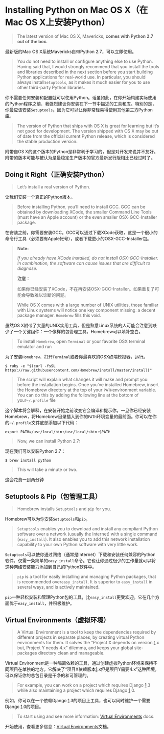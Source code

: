 # Installing Python on Mac OS X（在Mac OS X上安装Python）

> The latest version of Mac OS X, Mavericks, **comes with Python 2.7 out of the box.**

最新版的Mac OS X系统Mavericks自带Python 2.7，可以立即使用。

> You do not need to install or configure anything else to use Python. Having said that, I would strongly recommend that you install the tools and libraries described in the next section before you start building Python applications for real-world use. In particular, you should always install`Setuptools`, as it makes it much easier for you to use other third-party Python libraries.

你不需要任何安装和配置就可以使用Python。话虽如此，在你开始构建实际使用的Python程序之前，我强烈建议你安装在下一节中描述的工具和库。特别的是，你最应该安装`Setuptools`，因为它可以让你非常轻易得使用其他第三方Python库。

> The version of Python that ships with OS X is great for learning but it’s not good for development. The version shipped with OS X may be out of date from the official current Python release, which is considered the stable production version.

附带自OS X的这个版本的Python是非常利于学习的，但是对开发来说并不友好。附带的版本可能与被认为是最稳定生产版本的官方最新发行版相比已经过时了。

## Doing it Right（正确安装Python）

> Let’s install a real version of Python.

让我们安装一个真正的Python版本。

> Before installing Python, you’ll need to install GCC. GCC can be obtained by downloading XCode, the smaller Command Line Tools (must have an Apple account) or the even smaller OSX-GCC-Installer package.

在安装之前，你需要安装GCC。GCC可以通过下载XCode获取，这是一个很小的命令行工具（必须要有Apple帐号），或者下载更小的OSX-GCC-Installer包。

> **Note:**
> 
> _If you already have XCode installed, do not install OSX-GCC-Installer. In combination, the software can cause issues that are difficult to diagnose._
> 
> **注意：**
> 
> 如果你已经安装了XCode，不在再安装OSX-GCC-Installer。如果重复了可能会导致难以诊断的问题。
> 
> While OS X comes with a large number of UNIX utilities, those familiar with Linux systems will notice one key component missing: a decent package manager. `Homebrew` fills this void.

虽然OS X附带了大量的UNIX实用工具，但是熟悉Linux系统的人可能会注意到缺少了一个关键组件：一个像样的包管理工具。Homebrew可以填补空白。

> To install `Homebrew`, open `Terminal` or your favorite OSX terminal emulator and run

为了安装`Homebrew`，打开`Terminal`或者你最喜欢的OSX终端模拟器，运行。
    
    $ ruby -e "$(curl -fsSL https://raw.githubusercontent.com/Homebrew/install/master/install)"
    

> The script will explain what changes it will make and prompt you before the installation begins. Once you’ve installed Homebrew, insert the Homebrew directory at the top of your `PATH`environment variable. You can do this by adding the following line at the bottom of your`~/.profile` file

这个脚本将会解释，在安装开始之前改变它会编译和提示你。一旦你已经安装Homebrew，将Homebrew目录插入到你的`PATH`环境变量的最前面。你可以在你的`~/.profile`文件底部添加以下代码：
    
    export PATH=/usr/local/bin:/usr/local/sbin:$PATH
    

> Now, we can install Python 2.7:

现在我们可以安装Python 2.7：
    
    $ brew install python
    

> This will take a minute or two.

这会花费一到两分钟

## Setuptools & Pip（包管理工具）

> Homebrew installs `Setuptools` and `pip` for you.

Homebrew可以为你安装`Setuptools`和`pip`。

> `Setuptools` enables you to download and install any compliant Python software over a network (usually the Internet) with a single command (`easy_install`). It also enables you to add this network installation capability to your own Python software with very little work.

`Setuptools`可以使你通过网络（通常是Internet）下载和安装任何兼容的Python软件，仅需一条简单的`easy_install`命令。它也让你通过很少的工作量就可以将这种网络安装能力添加到自己的Python软件中。

> `pip` is a tool for easily installing and managing Python packages, that is recommended over`easy_install`. It is superior to `easy_install` in several ways, and is actively maintained.

`pip`一种轻松安装和管理Python包的工具，比`easy_install`更受欢迎。它在几个方面优于`easy_install`，并积极维护。

## Virtual Environments（虚拟环境）

> A Virtual Environment is a tool to keep the dependencies required by different projects in separate places, by creating virtual Python environments for them. It solves the “Project X depends on version [1](http://jimmylv.gitbooks.io/python-guide-zh/content/GLOSSARY.html#1).x but, Project Y needs 4.x” dilemma, and keeps your global site-packages directory clean and manageable.

Virtual Environment是一种隔离依赖的工具，通过创建虚拟Python环境来保持不同项目在单独的地方。它解决了“项目X依赖版本[1](http://jimmylv.gitbooks.io/python-guide-zh/content/GLOSSARY.html#1).x但是项目Y需要4.x”这种困境，可以保证你的总包目录是干净的和可管理的。

> For example, you can work on a project which requires Django [1](http://jimmylv.gitbooks.io/python-guide-zh/content/GLOSSARY.html#1).3 while also maintaining a project which requires Django [1](http://jimmylv.gitbooks.io/python-guide-zh/content/GLOSSARY.html#1).0.

例如，你可以在一个依赖Django [1](http://jimmylv.gitbooks.io/python-guide-zh/content/GLOSSARY.html#1).3的项目上工具，也可以同时维护一个需要Django [1](http://jimmylv.gitbooks.io/python-guide-zh/content/GLOSSARY.html#1).0的项目。

> To start using and see more information: [Virtual Environments](http://github.com/kennethreitz/python-guide/blob/master/docs/dev/virtualenvs.rst) docs.

开始使用，查看更多信息：[Virtual Environments](http://github.com/kennethreitz/python-guide/blob/master/docs/dev/virtualenvs.rst)文档。
